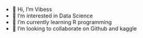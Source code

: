- 👋 Hi, I’m Vibess
- 👀 I’m interested in Data Science
- 🌱 I’m currently learning R programming
- 💞️ I’m looking to collaborate on Github and kaggle


<!---
Vibes156/Vibes156 is a ✨ special ✨ repository because its `README.md` (this file) appears on your GitHub profile.
You can click the Preview link to take a look at your changes.
--->
